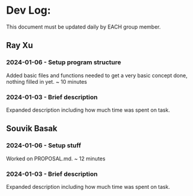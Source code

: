 # Dev Log:

This document must be updated daily by EACH group member.

## Ray Xu

### 2024-01-06 - Setup program structure
Added basic files and functions needed to get a very basic concept done, nothing filled in yet. ~ 10 minutes

### 2024-01-03 - Brief description
Expanded description including how much time was spent on task.

## Souvik Basak

### 2024-01-06 - Setup stuff
Worked on PROPOSAL.md. ~ 12 minutes

### 2024-01-03 - Brief description
Expanded description including how much time was spent on task.

